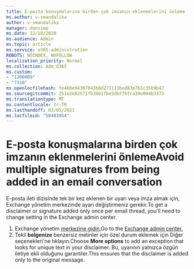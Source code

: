 ```yaml
---
title: E-posta konuşmalarına birden çok imzanın eklenmelerini önleme
ms.author: v-smandalika
author: v-smandalika
manager: dansimp
ms.date: 12/18/2020
ms.audience: Admin
ms.topic: article
ms.service: o365-administration
ROBOTS: NOINDEX, NOFOLLOW
localization_priority: Normal
ms.collection: Adm_O365
ms.custom:
- "1200009"
- "7310"
ms.openlocfilehash: fe460e94307043b8d271111bed83e7b1c35b9b47
ms.sourcegitcommit: 251e2e82571fb3bb1fbe3dbf7bfca30e004b3373
ms.translationtype: MT
ms.contentlocale: tr-TR
ms.lasthandoff: 03/05/2021
ms.locfileid: "50483954"
---
```

# <a name="avoid-multiple-signatures-from-being-added-in-an-email-conversation"></a><span data-ttu-id="8ce45-102">E-posta konuşmalarına birden çok imzanın eklenmelerini önleme</span><span class="sxs-lookup"><span data-stu-id="8ce45-102">Avoid multiple signatures from being added in an email conversation</span></span>

<span data-ttu-id="8ce45-103">E-posta ileti dizisinde tek bir kez eklenen bir uyarı veya imza almak için, Exchange yönetim merkezinde ayarı değiştirmeniz gerekir.</span><span class="sxs-lookup"><span data-stu-id="8ce45-103">To get a disclaimer or signature added only once per email thread, you'll need to change setting in the Exchange admin center.</span></span>

1. <span data-ttu-id="8ce45-104">Exchange yönetim [merkezine gidin.](https://go.microsoft.com/fwlink/p/?linkid=2059104)</span><span class="sxs-lookup"><span data-stu-id="8ce45-104">Go to the [Exchange admin center.](https://go.microsoft.com/fwlink/p/?linkid=2059104)</span></span>
2. <span data-ttu-id="8ce45-105">Tekil **belgenize** benzersiz metinler için özel durum eklemek için Diğer seçenekleri'ne tıklayın.</span><span class="sxs-lookup"><span data-stu-id="8ce45-105">Choose **More options** to add an exception that looks for unique text in your disclaimer.</span></span> <span data-ttu-id="8ce45-106">Bu, uyarının yalnızca özgün iletiye ekli olduğunu garantiler.</span><span class="sxs-lookup"><span data-stu-id="8ce45-106">This ensures that the disclaimer is added only to the original message.</span></span>

